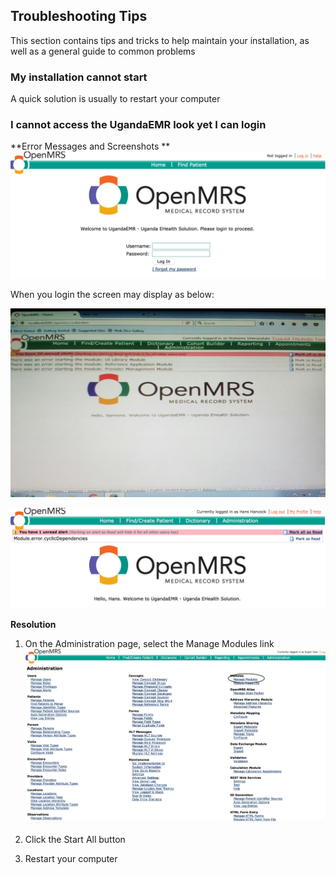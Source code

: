 ## Troubleshooting Tips

This section contains tips and tricks to help maintain your installation, as well as a general guide to common problems 

### My installation cannot start 
A quick solution is usually to restart your computer

### I cannot access the UgandaEMR look yet I can login 
**Error Messages and Screenshots ** 
![Login Error no modules started](images/login_error_modules_not_started.png)

When you login the screen may display as below:

![Modules not started errors](images/module_not_started_error-1.jpg)

![Modules not started due to cyclic dependencies](images/module_not_started_error_2.png)

**Resolution**

1. On the Administration page, select the Manage Modules link
![Manage Modules](images/manage_modules_link.png)

2. Click the Start All button 
3. Restart your computer 


